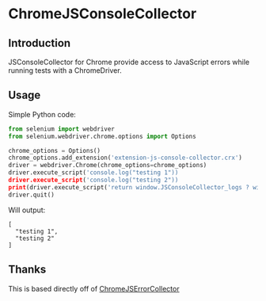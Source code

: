 ChromeJSConsoleCollector
==============

## Introduction
JSConsoleCollector for Chrome provide access to JavaScript errors while running tests with a ChromeDriver.

## Usage
Simple Python code:

```python
from selenium import webdriver
from selenium.webdriver.chrome.options import Options

chrome_options = Options()
chrome_options.add_extension('extension-js-console-collector.crx')
driver = webdriver.Chrome(chrome_options=chrome_options)
driver.execute_script('console.log("testing 1"))
driver.execute_script('console.log("testing 2"))
print(driver.execute_script('return window.JSConsoleCollector_logs ? window.JSConsoleCollector_logs.pump() : []')) 
driver.quit()
```
Will output:

```
[
  "testing 1",
  "testing 2"
]
```

## Thanks

This is based directly off of [ChromeJSErrorCollector](https://github.com/dharrya/ChromeJSErrorCollector)
